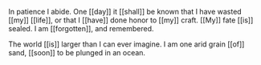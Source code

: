 In patience I abide. One [[day]] it [[shall]] be known that I have wasted [[my]] [[life]], or that I [[have]] done honor to [[my]] craft. [[My]] fate [[is]] sealed. I am [[forgotten]], and remembered.

The world [[is]] larger than I can ever imagine. I am one arid grain [[of]] sand, [[soon]] to be plunged in an ocean.